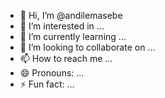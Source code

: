 - 👋 Hi, I’m @andilemasebe
- 👀 I’m interested in ...
- 🌱 I’m currently learning ...
- 💞️ I’m looking to collaborate on ...
- 📫 How to reach me ...
- 😄 Pronouns: ...
- ⚡ Fun fact: ...

<!---
andilemasebe/andilemasebe is a ✨ special ✨ repository because its `README.md` (this file) appears on your GitHub profile.
You can click the Preview link to take a look at your changes.
--->
